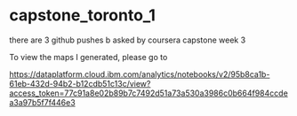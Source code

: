 # capstone_toronto_1
there are 3 github pushes b asked by coursera capstone week 3

To view the maps I generated, please go to

https://dataplatform.cloud.ibm.com/analytics/notebooks/v2/95b8ca1b-61eb-432d-94b2-b12cdb51c13c/view?access_token=77c91a8e02b89b7c7492d51a73a530a3986c0b664f984ccdea3a97b5f7f446e3
